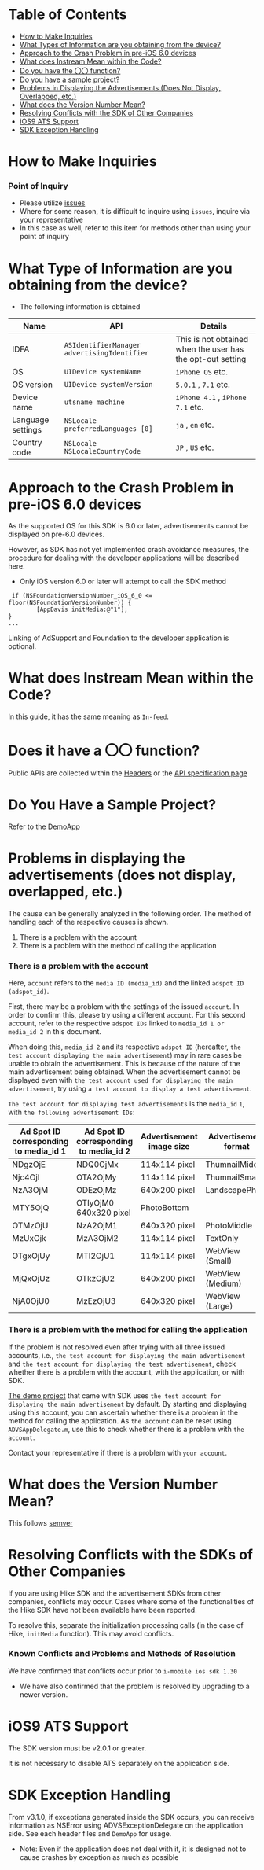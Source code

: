 # Table of Contents

* [How to Make Inquiries](#howto)
* [What Types of Information are you obtaining from the device?](#info)
* [Approach to the Crash Problem in pre-iOS 6.0 devices](#ios6)
* [What does Instream Mean within the Code?](#instream)
* [Do you have the 〇〇 function?](#function)
* [Do you have a sample project?](#sample)
* [Problems in Displaying the Advertisements (Does Not Display, Overlapped, etc.)](#not_found_ad)
* [What does the Version Number Mean?](#version)
* [Resolving Conflicts with the SDK of Other Companies](#race)
* [iOS9 ATS  Support](#ats)
* [SDK Exception Handling](#exception)

<a name="howto"></a>
# How to Make Inquiries

### Point of Inquiry

- Please utilize [issues](https://github.com/mtburn/MTBurn-iOS-SDK-Install-Guide/issues)
- Where for some reason, it is difficult to inquire using `issues`, inquire via your representative
 - In this case as well, refer to this item for methods other than using your point of inquiry

<a name="info"></a>
# What Type of Information are you obtaining from the device?
- The following information is obtained

| Name | API | Details |
| --- | --- | --- |
| IDFA | `ASIdentifierManager advertisingIdentifier` | This is not obtained when the user has the opt-out setting |
| OS | `UIDevice systemName` | `iPhone OS` etc. |
| OS  version | `UIDevice systemVersion` | `5.0.1` , `7.1` etc. |
| Device name | `utsname machine` | `iPhone 4.1` , `iPhone 7.1` etc. |
| Language settings | `NSLocale preferredLanguages [0]` | `ja` , `en` etc. |
| Country code | `NSLocale NSLocaleCountryCode` | `JP` , `US` etc. |

<a name="ios6"></a>
# Approach to the Crash Problem in pre-iOS 6.0 devices
As the supported OS for this SDK is 6.0 or later, advertisements cannot be displayed on pre-6.0 devices.

However, as SDK has not yet implemented crash avoidance measures, the procedure for dealing with the developer applications will be described here.

- Only iOS version 6.0 or later will attempt to call the SDK method

```objc
 if (NSFoundationVersionNumber_iOS_6_0 <= floor(NSFoundationVersionNumber)) {
        [AppDavis initMedia:@"1"];
}
...
```

Linking of AdSupport and Foundation to the developer application is optional.

<a name="instream"></a>
# What does Instream Mean within the Code?
In this guide, it has the same meaning as `In-feed`.

<a name="function"></a>
# Does it have a 〇〇 function?
Public APIs are collected within the [Headers](https://github.com/mtburn/MTBurn-iOS-SDK-Install-Guide/tree/master/AppDavis.framework/Headers) or the [API specification page](http://mtburn.github.io/MTBurn-iOS-SDK-Install-Guide/appledoc/latest/)

<a name="sample"></a>
# Do You Have a Sample Project?
Refer to the [DemoApp](https://github.com/mtburn/MTBurn-iOS-SDK-Install-Guide/tree/master/DemoApp)

<a name="not_found_ad"></a>
# Problems in displaying the advertisements (does not display, overlapped, etc.)
The cause can be generally analyzed in the following order. The method of handling each of the respective causes is shown.

1. There is a problem with the account
2. There is a problem with the method of calling the application

### There is a problem with the account

Here, `account` refers to the `media ID (media_id)` and the linked `adspot ID (adspot_id)`.

First, there may be a problem with the settings of the issued `account`. In order to confirm this, please try using a different `account`. For this second account, refer to the respective `adspot IDs` linked to `media_id 1 or media_id 2` in this document.

When doing this, `media_id 2` and its respective `adspot ID` (hereafter, `the test account displaying the main advertisement`) may in rare cases be unable to obtain the advertisement. This is because of the nature of the main advertisement being obtained. When the advertisement cannot be displayed even with `the test account used for displaying the main advertisement`, try using `a test account to display a test advertisement`.

`The test account for displaying test advertisements` is the `media_id` `1`, with `the following advertisement IDs`:

| Ad Spot ID corresponding to media_id 1 | Ad Spot ID corresponding to media_id 2 | Advertisement image size | Advertisement format |
| --- | --- | --- | --- |
| NDgzOjE | NDQ0OjMx | 114x114 pixel | ThumnailMiddle |
| Njc4OjI | OTA2OjMy | 114x114 pixel | ThumnailSmall |
| NzA3OjM | ODEzOjMz | 640x200 pixel | LandscapePhoto |
| MTY5OjQ | OTIyOjM0	640x320 pixel | PhotoBottom |
| OTMzOjU | NzA2OjM1 | 640x320 pixel | PhotoMiddle |
| MzUxOjk | MzA3OjM2 | 114x114 pixel | TextOnly |
| OTgxOjUy | MTI2OjU1 | 114x114 pixel | WebView (Small) |
| MjQxOjUz | OTkzOjU2 | 640x200 pixel | WebView (Medium) |
| NjA0OjU0 | MzEzOjU3 | 640x320 pixel | WebView (Large) |

### There is a problem with the method for calling the application

If the problem is not resolved even after trying with all three issued accounts, i.e., `the test account for displaying the main advertisement` and `the test account for displaying the test advertisement`, check whether there is a problem with the account, with the application, or with SDK.

[The demo project](https://github.com/mtburn/MTBurn-iOS-SDK-Install-Guide/blob/master/DemoApp) that came with SDK uses `the test account for displaying the main advertisement` by default. By starting and displaying using this account, you can ascertain whether there is a problem in the method for calling the application. As `the account` can be reset using `ADVSAppDelegate.m`, use this to check whether there is a problem with `the account`.

Contact your representative if there is a problem with `your account`.

<a name="version"></a>
# What does the Version Number Mean?
This follows [semver](http://semver.org/)

<a name="race"></a>
# Resolving Conflicts with the SDKs of Other Companies
If you are using Hike SDK and the advertisement SDKs from other companies, conflicts may occur. Cases where some of the functionalities of the Hike SDK have not been available have been reported.

To resolve this, separate the initialization processing calls (in the case of Hike, `initMedia` function). This may avoid conflicts.

### Known Conflicts and Problems and Methods of Resolution

We have confirmed that conflicts occur prior to `i-mobile ios sdk 1.30`

- We have also confirmed that the problem is resolved by upgrading to a newer version.

<a name="ats"></a>
# iOS9 ATS Support
The SDK version must be v2.0.1 or greater.

It is not necessary to disable ATS separately on the application side.

<a name="exception"></a>
# SDK Exception Handling

From v3.1.0, if exceptions generated inside the SDK occurs, you can receive information as NSError using ADVSExceptionDelegate on the application side.
See each header files and `DemoApp` for usage.

- Note: Even if the application does not deal with it, it is designed not to cause crashes by exception as much as possible

